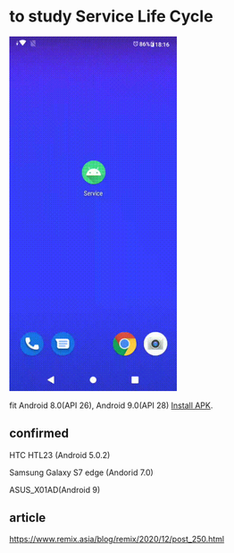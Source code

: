 # to study Service Life Cycle

<img width="300px" src="./Service.gif" alt="ffmpeg -i Service.mp4 -vf scale=320:-1 -r 10 Service.gif">

fit Android 8.0(API 26), Android 9.0(API 28) <a href="Service.V1.0.apk">Install APK</a>.

## confirmed
HTC HTL23 (Android 5.0.2)

Samsung Galaxy S7 edge (Andorid 7.0)

ASUS_X01AD(Android 9)

## article
https://www.remix.asia/blog/remix/2020/12/post_250.html
